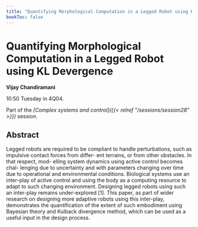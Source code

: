 ```yaml
---
title: "Quantifying Morphological Computation in a Legged Robot using KL Devergence"
bookToc: false
---
```


# Quantifying Morphological Computation in a Legged Robot using KL Devergence

**Vijay Chandiramani**

10:50 Tuesday in 4Q04.

Part of the *[Complex systems and control]({{< relref "/sessions/session28" >}})* session.

## Abstract

Legged robots are required to be compliant to handle
perturbations, such as impulsive contact forces from differ-
ent terrains, or from other obstacles. In that respect, mod-
elling system dynamics using active control becomes chal-
lenging due to uncertainty and with parameters changing
over time due to operational and environmental conditions.
Biological systems use an inter-play of active control and
using the body as a computing resource to adapt to such
changing environment. Designing legged robots using such
an inter-play remains under-explored [1]. This paper, as part
of wider research on designing more adaptive robots using
this inter-play, demonstrates the quantification of the extent
of such embodiment using Bayesian theory and Kulback divergence method, which can be used as a useful input in
the design process.


